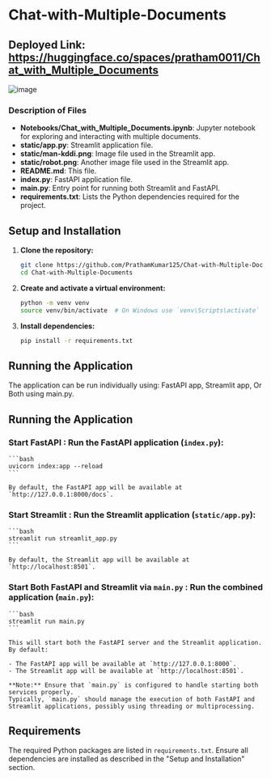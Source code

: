 # Chat-with-Multiple-Documents

## Deployed Link: https://huggingface.co/spaces/pratham0011/Chat_with_Multiple_Documents
![image](https://github.com/user-attachments/assets/2b5ba953-d0b7-4d20-ac8e-ff3cfb8145dc)



### Description of Files

- **Notebooks/Chat_with_Multiple_Documents.ipynb**: Jupyter notebook for exploring and interacting with multiple documents.
- **static/app.py**: Streamlit application file.
- **static/man-kddi.png**: Image file used in the Streamlit app.
- **static/robot.png**: Another image file used in the Streamlit app.
- **README.md**: This file.
- **index.py**: FastAPI application file.
- **main.py**: Entry point for running both Streamlit and FastAPI.
- **requirements.txt**: Lists the Python dependencies required for the project.

## Setup and Installation

1. **Clone the repository:**

    ```bash
    git clone https://github.com/PrathamKumar125/Chat-with-Multiple-Documents.git
    cd Chat-with-Multiple-Documents
    ```

2. **Create and activate a virtual environment:**

    ```bash
    python -m venv venv
    source venv/bin/activate  # On Windows use `venv\Scripts\activate`
    ```

3. **Install dependencies:**

    ```bash
    pip install -r requirements.txt
    ```

## Running the Application

The application can be run individually using: FastAPI app, Streamlit app, Or Both using main.py.

## Running the Application

### Start FastAPI : **Run the FastAPI application (`index.py`):**

    ```bash
    uvicorn index:app --reload
    ```

    By default, the FastAPI app will be available at `http://127.0.0.1:8000/docs`.

### Start Streamlit :  **Run the Streamlit application (`static/app.py`):**

    ```bash
    streamlit run streamlit_app.py
    ```

    By default, the Streamlit app will be available at `http://localhost:8501`.

### Start Both FastAPI and Streamlit via `main.py` : **Run the combined application (`main.py`):**

    ```bash
    streamlit run main.py
    ```

    This will start both the FastAPI server and the Streamlit application. By default:
    
    - The FastAPI app will be available at `http://127.0.0.1:8000`.
    - The Streamlit app will be available at `http://localhost:8501`.

    **Note:** Ensure that `main.py` is configured to handle starting both services properly. 
    Typically, `main.py` should manage the execution of both FastAPI and Streamlit applications, possibly using threading or multiprocessing.

## Requirements

The required Python packages are listed in `requirements.txt`. Ensure all dependencies are installed as described in the "Setup and Installation" section.


